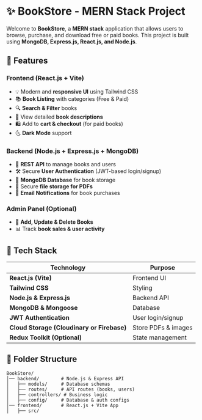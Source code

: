 # ✨ BookStore - MERN Stack Project

Welcome to **BookStore**, a **MERN stack** application that allows users to browse, purchase, and download free or paid books. This project is built using **MongoDB, Express.js, React.js, and Node.js**.

## 🌟 Features

### **Frontend (React.js + Vite)**
- 💡 Modern and **responsive UI** using Tailwind CSS
- 📚 **Book Listing** with categories (Free & Paid)
- 🔍 **Search & Filter** books
- 👀 View detailed **book descriptions**
- 🛍️ Add to **cart & checkout** (for paid books)
- 🌜 **Dark Mode** support

### **Backend (Node.js + Express.js + MongoDB)**
- 🔄 **REST API** to manage books and users
- 🛠️ Secure **User Authentication** (JWT-based login/signup)
- 📂 **MongoDB Database** for book storage
- 📏 Secure **file storage for PDFs**
- 📧 **Email Notifications** for book purchases

### **Admin Panel (Optional)**
- 📖 **Add, Update & Delete Books**
- 📊 Track **book sales & user activity**

## 💪 Tech Stack

| Technology  | Purpose  |
|-------------|---------|
| **React.js (Vite)** | Frontend UI |
| **Tailwind CSS** | Styling |
| **Node.js & Express.js** | Backend API |
| **MongoDB & Mongoose** | Database |
| **JWT Authentication** | User login/signup |
| **Cloud Storage (Cloudinary or Firebase)** | Store PDFs & images |
| **Redux Toolkit (Optional)** | State management |

## 📂 Folder Structure

```
BookStore/
│── backend/        # Node.js & Express API
│   ├── models/     # Database schemas
│   ├── routes/     # API routes (books, users)
│   ├── controllers/ # Business logic
│   ├── config/     # Database & auth configs
│── frontend/       # React.js + Vite App
│   ├── src/
